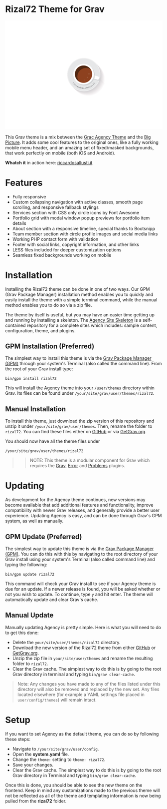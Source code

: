 # Rizal72 Theme for Grav

![Rizal72](assets/readme_1.png)

This Grav theme is a mix between the [Grac Agency Theme](https://github.com/getgrav/grav-theme-agency) and the [Big Picture](https://github.com/tranduyhung/grav-theme-big-picture). It adds some cool features to the original ones, like a fully working mobile menu header, and an amazing set of fixed/masked backgrounds, that work perfectly on mobile (both iOS and Android). 

**Whatch it** in action here: [riccardosallusti.it](http://riccardosallusti.it/)

# Features

* Fully responsive
* Custom collapsing navigation with active classes, smooth page scrolling, and responsive fallback stylings
* Services section with CSS only circle icons by Font Awesome
* Portfolio grid with modal window popup previews for portfolio item details
* About section with a responsive timeline, special thanks to Bootsnipp
* Team member section with circle profile images and social media links
* Working PHP contact form with validation
* Footer with social links, copyright information, and other links
* LESS files included for deeper customization options
* Seamless fixed backgrounds working on mobile

# Installation

Installing the Rizal72 theme can be done in one of two ways. Our GPM (Grav Package Manager) installation method enables you to quickly and easily install the theme with a simple terminal command, while the manual method enables you to do so via a zip file.

The theme by itself is useful, but you may have an easier time getting up and running by installing a skeleton. The [Agency Site Skeleton](https://github.com/getgrav/grav-skeleton-agency-site) is a self-contained repository for a complete sites which includes: sample content, configuration, theme, and plugins.

## GPM Installation (Preferred)

The simplest way to install this theme is via the [Grav Package Manager (GPM)](http://learn.getgrav.org/advanced/grav-gpm) through your system's Terminal (also called the command line).  From the root of your Grav install type:

    bin/gpm install rizal72

This will install the Agency theme into your `/user/themes` directory within Grav. Its files can be found under `/your/site/grav/user/themes/rizal72`.

## Manual Installation

To install this theme, just download the zip version of this repository and unzip it under `/your/site/grav/user/themes`. Then, rename the folder to `rizal72`. You can find these files either on [GitHub](https://github.com/getgrav/grav-theme-agency) or via [GetGrav.org](http://getgrav.org/downloads/themes).

You should now have all the theme files under

    /your/site/grav/user/themes/rizal72

>> NOTE: This theme is a modular component for Grav which requires the [Grav](http://github.com/getgrav/grav), [Error](https://github.com/getgrav/grav-theme-error) and [Problems](https://github.com/getgrav/grav-plugin-problems) plugins.

# Updating

As development for the Agency theme continues, new versions may become available that add additional features and functionality, improve compatibility with newer Grav releases, and generally provide a better user experience. Updating Agency is easy, and can be done through Grav's GPM system, as well as manually.

## GPM Update (Preferred)

The simplest way to update this theme is via the [Grav Package Manager (GPM)](http://learn.getgrav.org/advanced/grav-gpm). You can do this with this by navigating to the root directory of your Grav install using your system's Terminal (also called command line) and typing the following:

    bin/gpm update rizal72

This command will check your Grav install to see if your Agency theme is due for an update. If a newer release is found, you will be asked whether or not you wish to update. To continue, type `y` and hit enter. The theme will automatically update and clear Grav's cache.

## Manual Update

Manually updating Agency is pretty simple. Here is what you will need to do to get this done:

* Delete the `your/site/user/themes/rizal72` directory.
* Download the new version of the Rizal72 theme from either [GitHub](https://github.com/getgrav/grav-theme-agency) or [GetGrav.org](http://getgrav.org/downloads/themes).
* Unzip the zip file in `your/site/user/themes` and rename the resulting folder to `rizal72`.
* Clear the Grav cache. The simplest way to do this is by going to the root Grav directory in terminal and typing `bin/grav clear-cache`.

> Note: Any changes you have made to any of the files listed under this directory will also be removed and replaced by the new set. Any files located elsewhere (for example a YAML settings file placed in `user/config/themes`) will remain intact.

# Setup

If you want to set Agency as the default theme, you can do so by following these steps:

* Navigate to `/your/site/grav/user/config`.
* Open the **system.yaml** file.
* Change the `theme:` setting to `theme: rizal72`.
* Save your changes.
* Clear the Grav cache. The simplest way to do this is by going to the root Grav directory in Terminal and typing `bin/grav clear-cache`.

Once this is done, you should be able to see the new theme on the frontend. Keep in mind any customizations made to the previous theme will not be reflected as all of the theme and templating information is now being pulled from the **rizal72** folder.
